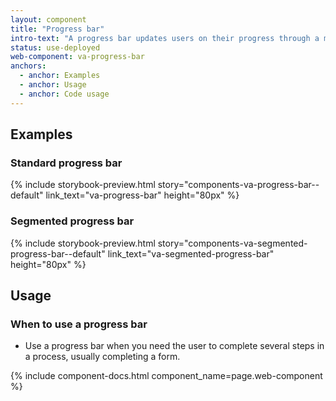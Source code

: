 ```yaml
---
layout: component
title: "Progress bar"
intro-text: "A progress bar updates users on their progress through a multi-step process."
status: use-deployed
web-component: va-progress-bar
anchors:
  - anchor: Examples
  - anchor: Usage
  - anchor: Code usage
---
```


## Examples

### Standard progress bar

{% include storybook-preview.html story="components-va-progress-bar--default" link_text="va-progress-bar" height="80px" %}

### Segmented progress bar

{% include storybook-preview.html story="components-va-segmented-progress-bar--default" link_text="va-segmented-progress-bar" height="80px" %}

## Usage

### When to use a progress bar

* Use a progress bar when you need the user to complete several steps in a process, usually completing a form.

{% include component-docs.html component_name=page.web-component %}